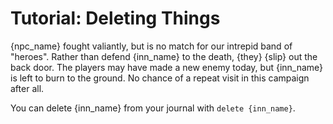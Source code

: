 # Tutorial: Deleting Things

{npc_name} fought valiantly, but is no match for our intrepid band of "heroes".
Rather than defend {inn_name} to the death, {they} {slip} out the back door.
The players may have made a new enemy today, but {inn_name} is left to burn to
the ground. No chance of a repeat visit in this campaign after all.

You can delete {inn_name} from your journal with `delete {inn_name}`.
